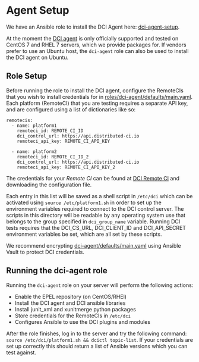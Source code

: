 # Agent Setup

We have an Ansible role to install the DCI Agent here: [dci-agent-setup](/dci-agent-setup).

At the moment the [DCI agent](https://github.com/redhat-cip/python-dciclient) is only officially supported and tested on CentOS 7 and RHEL 7 servers, which we provide packages for. If vendors prefer to use an Ubuntu host, the `dci-agent` role can also be used to install the DCI agent on Ubuntu.

## Role Setup
Before running the role to install the DCI agent, configure the RemoteCIs that you wish to install credentials for in [roles/dci-agent/defaults/main.yaml](/dci-agent-setup/roles/dci-agent/defaults/main.yaml). Each platform (RemoteCI) that you are testing requires a separate API key, and are configured using a list of dictionaries like so:

```
remotecis:
  - name: platform1
    remoteci_id: REMOTE_CI_ID
    dci_control_url: https://api.distributed-ci.io
    remoteci_api_key: REMOTE_CI_API_KEY

  - name: platform2
    remoteci_id: REMOTE_CI_ID_2
    dci_control_url: https://api.distributed-ci.io
    remoteci_api_key: REMOTE_CI_API_KEY_2
```

The credentials for your *Remote CI* can be found at [DCI Remote CI](https://www.distributed-ci.io/admin/remotecis) and downloading the configuration file.


Each entry in this list will be saved as a shell script in `/etc/dci` which can be activated using `source /etc/platform1.sh` in order to set up the environment variables required to connect to the DCI control server. The scripts in this directory will be readable by any operating system use that belongs to the group specified in `dci_group_name` variable. Running DCI tests requires that the DCI_CS_URL, DCI_CLIENT_ID and DCI_API_SECRET environment variables be set, which are all set by these scripts.

We recommend encrypting [dci-agent/defaults/main.yaml](/dci-agent-setup/roles/dci-agent/defaults/main.yaml) using Ansible Vault to protect DCI credentials.


## Running the dci-agent role

Running the `dci-agent` role on your server will perform the following actions:
- Enable the EPEL repository (on CentOS/RHEl)
- Install the DCI agent and DCI ansible libraries
- Install junit_xml and xunitmerge python packages
- Store credentials for the RemoteCIs in `/etc/dci`
- Configures Ansible to use the DCI plugins and modules

After the role finishes, log in to the server and try the following command: `source /etc/dci/platform1.sh && dcictl topic-list`. If your credentials are set up correctly this should return a list of Ansible versions which you can test against.
